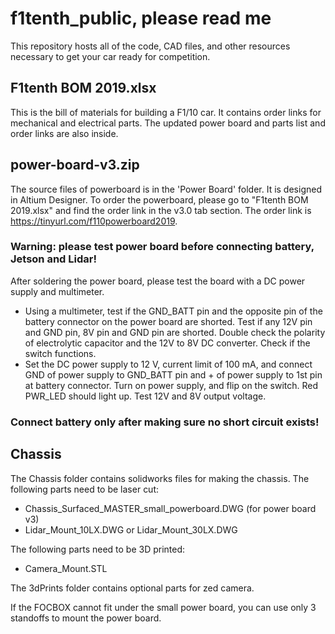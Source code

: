 # f1tenth_public, please read me
This repository hosts all of the code, CAD files, and other resources necessary to get your car ready for competition.

## F1tenth BOM 2019.xlsx
This is the bill of materials for building a F1/10 car. It contains order links for mechanical and electrical parts. The updated power board and parts list and order links are also inside.

## power-board-v3.zip
The source files of powerboard is in the 'Power Board' folder. It is designed in Altium Designer. To order the powerboard, please go to "F1tenth BOM 2019.xlsx" and find the order link in the v3.0 tab section. The order link is https://tinyurl.com/f110powerboard2019.

### Warning: please test power board before connecting battery, Jetson and Lidar!
After soldering the power board, please test the board with a DC power supply and multimeter. 
* Using a multimeter, test if the GND_BATT pin and the opposite pin of the battery connector on the power board are shorted. Test if any 12V pin and GND pin, 8V pin and GND pin are shorted. Double check the polarity of electrolytic capacitor and the 12V to 8V DC converter. Check if the switch functions.
* Set the DC power supply to 12 V, current limit of 100 mA, and connect GND of power supply to GND_BATT pin and + of power supply to 1st pin at battery connector. Turn on power supply, and flip on the switch. Red PWR_LED should light up. Test 12V and 8V output voltage.

### Connect battery only after making sure no short circuit exists!

## Chassis
The Chassis folder contains solidworks files for making the chassis.
The following parts need to be laser cut:
* Chassis_Surfaced_MASTER_small_powerboard.DWG (for power board v3)
* Lidar_Mount_10LX.DWG or Lidar_Mount_30LX.DWG

The following parts need to be 3D printed:
* Camera_Mount.STL

The 3dPrints folder contains optional parts for zed camera.

If the FOCBOX cannot fit under the small power board, you can use only 3 standoffs to mount the power board.